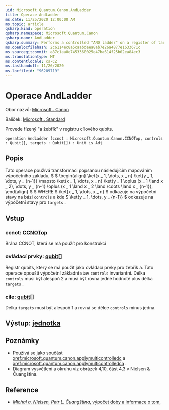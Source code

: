 ```yaml
---
uid: Microsoft.Quantum.Canon.AndLadder
title: Operace AndLadder
ms.date: 11/25/2020 12:00:00 AM
ms.topic: article
qsharp.kind: operation
qsharp.namespace: Microsoft.Quantum.Canon
qsharp.name: AndLadder
qsharp.summary: Performs a controlled "AND ladder" on a register of target qubits.
ms.openlocfilehash: 2c6114ec8a5caabdeea8ab7e26a4877e1633671c
ms.sourcegitcommit: a87c1aa8e7453360025e47ba614f25b02ea84ec3
ms.translationtype: MT
ms.contentlocale: cs-CZ
ms.lasthandoff: 11/26/2020
ms.locfileid: "96209719"
---
```

# <a name="andladder-operation"></a>Operace AndLadder

Obor názvů: [Microsoft.. Canon](xref:Microsoft.Quantum.Canon)

Balíček: [Microsoft.. Standard](https://nuget.org/packages/Microsoft.Quantum.Standard)


Provede řízený "a žebřík" v registru cílového qubits.

```qsharp
operation AndLadder (ccnot : Microsoft.Quantum.Canon.CCNOTop, controls : Qubit[], targets : Qubit[]) : Unit is Adj
```


## <a name="description"></a>Popis

Tato operace používá transformaci popsanou následujícím mapováním výpočetního základu, $ $ \begin{align} \ket{x \_ 1, \dots, x \_ n} \ket{y \_ 1, \dots, y \_ {n-1}} \mapsto \ket{x \_ 1, \dots, x \_ n} \ket{y \_ 1 \oplus (x \_ 1 \land x \_ 2), \dots, y \_ {n-1} \oplus (x \_ 1 \land x \_ 2 \land \cdots \land x \_ {n-1}}, \end{align} $ $ WHERE $ \ket{x \_ 1, \dots, x \_ n} $ odkazuje na výpočetní stavy na bázi `controls` a kde $ \ket{y \_ 1, \dots, y \_ {n-1}} $ odkazuje na výpočetní stavy pro `targets` .

## <a name="input"></a>Vstup

### <a name="ccnot--ccnotop"></a>ccnot: [CCNOTop](xref:Microsoft.Quantum.Canon.CCNOTop)

Brána CCNOT, která se má použít pro konstrukci


### <a name="controls--qubit"></a>ovládací prvky: [qubit](xref:microsoft.quantum.lang-ref.qubit)[]

Registr qubits, který se má použít jako ovládací prvky pro žebřík a.
Tato operace opouští výpočetní základní stav `controls` invariantní.
Délka `controls` musí být alespoň 2 a musí být rovna jedné hodnotě plus délka `targets` .


### <a name="targets--qubit"></a>cíle: [qubit](xref:microsoft.quantum.lang-ref.qubit)[]

Délka `targets` musí být alespoň 1 a rovná se délce `controls` minus jedna.



## <a name="output--unit"></a>Výstup: [jednotka](xref:microsoft.quantum.lang-ref.unit)



## <a name="remarks"></a>Poznámky

- Používá se jako součást <xref:microsoft.quantum.canon.applymulticontrolledc> a <xref:microsoft.quantum.canon.applymulticontrolledca> .
- Diagram vysvětlení a okruhu viz obrázek 4,10, část 4,3 v Nielsen & Čuangština.

## <a name="references"></a>Reference

- [*Michal a. Nielsen, Petr L. Čuangština*, výpočet doby a informace o tom,](http://doi.org/10.1017/CBO9780511976667)
